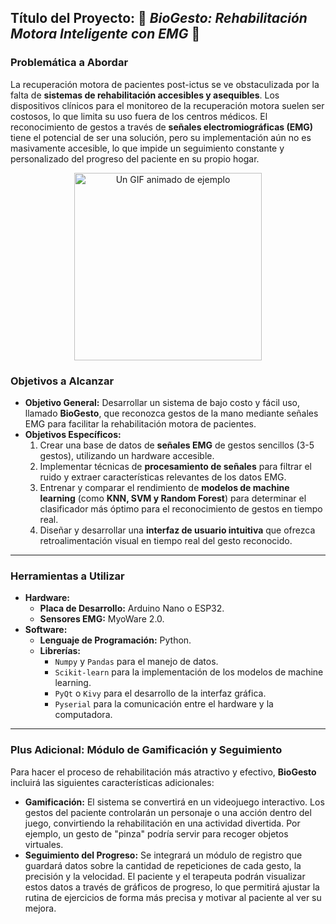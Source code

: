 ## Título del Proyecto: 📶 _BioGesto: Rehabilitación Motora Inteligente con EMG_ 📶

### Problemática a Abordar

La recuperación motora de pacientes post-ictus se ve obstaculizada por la falta de **sistemas de rehabilitación accesibles y asequibles**. Los dispositivos clínicos para el monitoreo de la recuperación motora suelen ser costosos, lo que limita su uso fuera de los centros médicos. El reconocimiento de gestos a través de **señales electromiográficas (EMG)** tiene el potencial de ser una solución, pero su implementación aún no es masivamente accesible, lo que impide un seguimiento constante y personalizado del progreso del paciente en su propio hogar.

<div align="center">
  <img src="https://cdn.hackaday.io/images/original/9534081685454426715.gif" alt="Un GIF animado de ejemplo" width="300"/>
</div>

### Objetivos a Alcanzar

* **Objetivo General:** Desarrollar un sistema de bajo costo y fácil uso, llamado **BioGesto**, que reconozca gestos de la mano mediante señales EMG para facilitar la rehabilitación motora de pacientes.
* **Objetivos Específicos:**
    1.  Crear una base de datos de **señales EMG** de gestos sencillos (3-5 gestos), utilizando un hardware accesible.
    2.  Implementar técnicas de **procesamiento de señales** para filtrar el ruido y extraer características relevantes de los datos EMG.
    3.  Entrenar y comparar el rendimiento de **modelos de machine learning** (como **KNN, SVM y Random Forest**) para determinar el clasificador más óptimo para el reconocimiento de gestos en tiempo real.
    4.  Diseñar y desarrollar una **interfaz de usuario intuitiva** que ofrezca retroalimentación visual en tiempo real del gesto reconocido.

---

### Herramientas a Utilizar

* **Hardware:**
    * **Placa de Desarrollo:** Arduino Nano o ESP32.
    * **Sensores EMG:** MyoWare 2.0.
* **Software:**
    * **Lenguaje de Programación:** Python.
    * **Librerías:**
        * `Numpy` y `Pandas` para el manejo de datos.
        * `Scikit-learn` para la implementación de los modelos de machine learning.
        * `PyQt` o `Kivy` para el desarrollo de la interfaz gráfica.
        * `Pyserial` para la comunicación entre el hardware y la computadora.

---

### Plus Adicional: Módulo de Gamificación y Seguimiento

Para hacer el proceso de rehabilitación más atractivo y efectivo, **BioGesto** incluirá las siguientes características adicionales:

* **Gamificación:** El sistema se convertirá en un videojuego interactivo. Los gestos del paciente controlarán un personaje o una acción dentro del juego, convirtiendo la rehabilitación en una actividad divertida. Por ejemplo, un gesto de "pinza" podría servir para recoger objetos virtuales.
* **Seguimiento del Progreso:** Se integrará un módulo de registro que guardará datos sobre la cantidad de repeticiones de cada gesto, la precisión y la velocidad. El paciente y el terapeuta podrán visualizar estos datos a través de gráficos de progreso, lo que permitirá ajustar la rutina de ejercicios de forma más precisa y motivar al paciente al ver su mejora.
